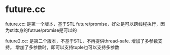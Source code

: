 # future.cc

future.cc: 是第一个版本，基于STL future/promise，好处是可以跨线程执行，因为stl本身的futrue/promise是可以的

future2.cc: 是第二个版本，不基于STL，不再提供thread-safe. 
增加了多参数支持。
增加了多参数时，即可以支持tuple也可以支持多参数
